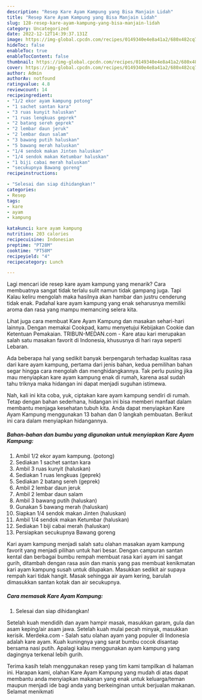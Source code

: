 ```yaml
---
description: "Resep Kare Ayam Kampung yang Bisa Manjain Lidah"
title: "Resep Kare Ayam Kampung yang Bisa Manjain Lidah"
slug: 128-resep-kare-ayam-kampung-yang-bisa-manjain-lidah
category: Uncategorized
date: 2022-12-12T14:39:37.131Z
image: https://img-global.cpcdn.com/recipes/0149340e4e8a41a2/680x482cq70/kare-ayam-kampung-foto-resep-utama.jpg
hideToc: false
enableToc: true
enableTocContent: false
thumbnail: https://img-global.cpcdn.com/recipes/0149340e4e8a41a2/680x482cq70/kare-ayam-kampung-foto-resep-utama.jpg
cover: https://img-global.cpcdn.com/recipes/0149340e4e8a41a2/680x482cq70/kare-ayam-kampung-foto-resep-utama.jpg
author: Admin
authorAv: notfound
ratingvalue: 4.8
reviewcount: 14
recipeingredient:
- "1/2 ekor ayam kampung potong"
- "1 sachet santan kara"
- "3 ruas kunyit haluskan"
- "1 ruas lengkuas geprek"
- "2 batang sereh geprek"
- "2 lembar daun jeruk"
- "2 lembar daun salam"
- "3 bawang putih haluskan"
- "5 bawang merah haluskan"
- "1/4 sendok makan Jinten haluskan"
- "1/4 sendok makan Ketumbar haluskan"
- "1 biji cabai merah haluskan"
- "secukupnya Bawang goreng"
recipeinstructions:

- "Selesai dan siap dihidangkan!"
categories:
- Resep
tags:
- kare
- ayam
- kampung

katakunci: kare ayam kampung 
nutrition: 203 calories
recipecuisine: Indonesian
preptime: "PT28M"
cooktime: "PT58M"
recipeyield: "4"
recipecategory: Lunch

---
```



Lagi mencari ide resep kare ayam kampung yang menarik? Cara membuatnya sangat tidak terlalu sulit namun tidak gampang juga. Tapi Kalau keliru mengolah maka hasilnya akan hambar dan justru cenderung tidak enak. Padahal kare ayam kampung yang enak seharusnya memiliki aroma dan rasa yang mampu memancing selera kita.


Lihat juga cara membuat Kare Ayam Kampung dan masakan sehari-hari lainnya. Dengan memakai Cookpad, kamu menyetujui Kebijakan Cookie dan Ketentuan Pemakaian. TRIBUN-MEDAN.com - Kare atau kari merupakan salah satu masakan favorit di Indonesia, khususnya di hari raya seperti Lebaran.

Ada beberapa hal yang sedikit banyak berpengaruh terhadap kualitas rasa dari kare ayam kampung, pertama dari jenis bahan, kedua pemilihan bahan segar hingga cara mengolah dan menghidangkannya. Tak perlu pusing jika mau menyiapkan kare ayam kampung enak di rumah, karena asal sudah tahu triknya maka hidangan ini dapat menjadi suguhan istimewa.


Nah, kali ini kita coba, yuk, ciptakan kare ayam kampung sendiri di rumah. Tetap dengan bahan sederhana, hidangan ini bisa memberi manfaat dalam membantu menjaga kesehatan tubuh kita. Anda dapat menyiapkan Kare Ayam Kampung menggunakan 13 bahan dan 0 langkah pembuatan. Berikut ini cara dalam menyiapkan hidangannya.

<!--inarticleads1-->

##### Bahan-bahan dan bumbu yang digunakan untuk menyiapkan Kare Ayam Kampung:

1. Ambil 1/2 ekor ayam kampung. (potong)
1. Sediakan 1 sachet santan kara
1. Ambil 3 ruas kunyit (haluskan)
1. Sediakan 1 ruas lengkuas (geprek)
1. Sediakan 2 batang sereh (geprek)
1. Ambil 2 lembar daun jeruk
1. Ambil 2 lembar daun salam
1. Ambil 3 bawang putih (haluskan)
1. Gunakan 5 bawang merah (haluskan)
1. Siapkan 1/4 sendok makan Jinten (haluskan)
1. Ambil 1/4 sendok makan Ketumbar (haluskan)
1. Sediakan 1 biji cabai merah (haluskan)
1. Persiapkan secukupnya Bawang goreng


Kari ayam kampung menjadi salah satu olahan masakan ayam kampung favorit yang menjadi pilihan untuk hari besar. Dengan campuran santan kental dan berbagai bumbu rempah membuat rasa kari ayam ini sangat gurih, ditambah dengan rasa asin dan manis yang pas membuat kenikmatan kari ayam kampung susah untuk dilupakan. Masukkan sedikit air supaya rempah kari tidak hangit. Masak sehingga air ayam kering, barulah dimasukkan santan kotak dan air secukupnya. 

<!--inarticleads2-->

##### Cara memasak Kare Ayam Kampung:


1. Selesai dan siap dihidangkan!

Setelah kuah mendidih dan ayam hampir masak, masukkan garam, gula dan asam keping/air asam jawa. Setelah kuah mulai pecah minyak, masukkan kerisik. Merdeka.com - Salah satu olahan ayam yang populer di Indonesia adalah kare ayam. Kuah kuningnya yang sarat bumbu cocok disantap bersama nasi putih. Apalagi kalau menggunakan ayam kampung yang dagingnya terkenal lebih gurih. 

Terima kasih telah menggunakan resep yang tim kami tampilkan di halaman ini. Harapan kami, olahan Kare Ayam Kampung yang mudah di atas dapat membantu anda menyiapkan makanan yang enak untuk keluarga/teman maupun menjadi ide bagi anda yang berkeinginan untuk berjualan makanan. Selamat menikmati
